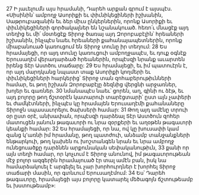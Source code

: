 27 Ի յաւելումն այս հրամանի, Դարեհ արքան գրում է այսպէս. «Սիսինին՝ ամբողջ Ասորիքի եւ փիւնիկեցիների իշխանին, Սաթրուբազանին եւ ձեր միւս ընկերներին, որոնք Ասորիքի եւ փիւնիկեցիների գործակալներ են նշանակուած. հեռո՛ւ մնացէք այդ տեղից եւ մի՛ մօտեցէք Տիրոջ ծառայ այդ Զորոբաբէլին՝ հրեաների իշխանին, ինչպէս նաեւ հրեաների քահանայապետներին, որոնք միաբանուած կառուցում են Տիրոջ տունը իր տեղում: 28 Ես հրամայեցի, որ այդ տունը կառուցուի ամբողջապէս, եւ դուք օգնէք Երուսաղէմ վերադարձած հրեաներին, որպէսզի նրանք աւարտեն իրենց Տէր Աստծու տաճարը: 29 Ես հրամայեցի, եւ իմ պատուէրն է, որ այդ մարդկանց նպաստ տաք Ասորիքի կողմերի եւ փիւնիկեցիների հարկերից՝ Տիրոջ տան զոհաբերութիւնների համար, եւ թող իշխան Զորոբաբէլը ձեզնից վերցնի արջառներ, խոյեր եւ գառներ. 30 նմանապէս նաեւ՝ ցորեն, աղ, գինի ու ձէթ, եւ այդ բոլորը թող ճշտօրէն կատարուի տարէցտարի՝ ըստ այն չափերի եւ ժամկէտների, ինչպէս կը հրամայեն Երուսաղէմի քահանաները Տիրոջն սպասաւորելու ծախսերի համար: 31 Թող այդ ամէնը տրուի օր ըստ օրէ, անխափան, որպէսզի դարձեալ Տէր Աստծուն զոհեր մատուցեն յանուն թագաւորի ու նրա զօրքերի եւ աղօթեն թագաւորի կեանքի համար: 32 Ես հրամայեցի, որ նա, ով կը խուսափի կամ զանց կ՚առնի իմ հրամանը, թող պատժուի, անձամբ տանջանքների ենթարկուի, թող կախեն ու խոշտանգեն նրան եւ նրա ամբողջ ունեցուածքը դարձնեն արքունական սեփականութիւն, 33 քանի որ այն տեղի համար, որ կոչւում է Տիրոջ անունով, իմ թագաւորութեան մէջ բոլոր ազգերին հրամայուած էր տալ ամէն բան, իսկ նա համարձակուել է արգելել եւ չար խորհուրդներ է խորհել Տիրոջ տաճարի մասին, որ գտնւում Երուսաղէմում: 34 Ես՝ Դարեհ թագաւորը, հրամայեցի այս բոլորը կատարել մեծագոյն ճշտութեամբ եւ խստութեամբ»:
